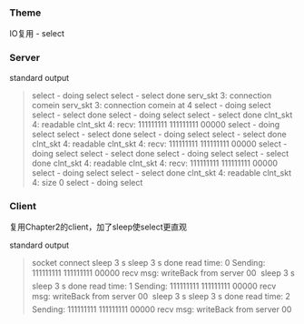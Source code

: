 ### Theme

IO复用 - select

### Server

standard output

> select - doing select
> select - select done
> serv_skt 3: connection comein
> serv_skt 3: connection comein at 4
> select - doing select
> select - select done
> select - doing select
> select - select done
> clnt_skt 4: readable
> clnt_skt 4: recv: 111111111 111111111 00000
> select - doing select
> select - select done
> select - doing select
> select - select done
> clnt_skt 4: readable
> clnt_skt 4: recv: 111111111 111111111 00000
> select - doing select
> select - select done
> select - doing select
> select - select done
> clnt_skt 4: readable
> clnt_skt 4: recv: 111111111 111111111 00000
> select - doing select
> select - select done
> clnt_skt 4: readable
> clnt_skt 4: size 0
> select - doing select

### Client

复用Chapter2的client，加了sleep使select更直观

standard output

> socket
> connect
> sleep 3 s
> sleep 3 s done
> read time: 0
> Sending: 111111111 111111111 00000
> recv msg: writeBack from server
>  00 
> sleep 3 s
> sleep 3 s done
> read time: 1
> Sending: 111111111 111111111 00000
> recv msg: writeBack from server
>  00 
> sleep 3 s
> sleep 3 s done
> read time: 2
> Sending: 111111111 111111111 00000
> recv msg: writeBack from server
>  00

